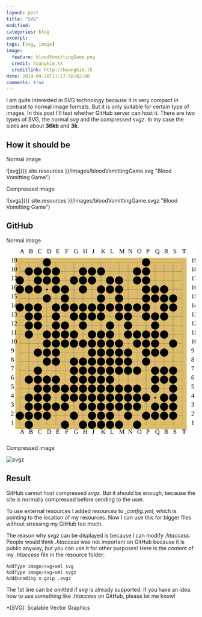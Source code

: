 ```yaml
---
layout: post
title: "SVG"
modified:
categories: blog
excerpt:
tags: [svg, image]
image: 
  feature: bloodVomittingGame.png
  credit: hoangkim.tk
  creditlink: http://hoangkim.tk
date: 2014-09-20T11:17:50+02:00
comments: true
---
```


I am quite interested in SVG technology because it is very compact in contrast to normal image formats. But it is only suitable for certain type of images. In this post I'll test whether GitHub server can host it. There are two types of SVG, the normal *svg* and the compressed *svgz*. In my case the sizes are about **36kb** and **3k**.

## How it should be

Normal image

![svg]({{ site.resources }}/images/bloodVomittingGame.svg "Blood Vomitting Game")

Compressed image

![svgz]({{ site.resources }}/images/bloodVomittingGame.svgz "Blood Vomitting Game")

## GitHub

Normal image

![svg](/images/bloodVomittingGame.svg "Blood Vomitting Game")

Compressed image

![svgz](/images/bloodVomittingGame.svgz "Blood Vomitting Game")

## Result

GitHub cannot host compressed *svgz*. But it should be enough, because the site is normally compressed before sending to the user. 

To use external resources I added *resources* to *_config.yml*, which is pointing to the location of my resources. Now I can use this for bigger files without stressing my GitHub too much.

The reason why *svgz* can be displayed is because I can modify *.htaccess*. People would think *.htaccess* was not important on GitHub because it is public anyway, but you can use it for other purposes! Here is the content of my *.htaccess* file in the resource folder:

~~~
AddType image/svg+xml svg
AddType image/svg+xml svgz
AddEncoding x-gzip .svgz
~~~

The 1st line can be omitted if *svg* is already supported. If you have an idea how to use something like *.htaccess* on GitHub, please let me know!

*[SVG]:	Scalable Vector Graphics